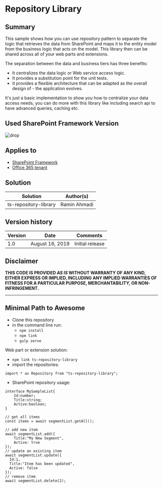 # Repository Library

## Summary
This sample shows how you can use repository pattern to separate the logic that retrieves the data from SharePoint and maps it to the entity model from the business logic that acts on the model. This library then can be shared across all of your web parts and extensions.

The separation between the data and business tiers has three benefits:

* It centralizes the data logic or Web service access logic.
* It provides a substitution point for the unit tests.
* It provides a flexible architecture that can be adapted as the overall design of - the application evolves.

It's just a basic implementation to show you how to centralize your data access needs, you can do more with this library like including search api to have advanced queries, caching etc.

## Used SharePoint Framework Version 

![drop](https://img.shields.io/badge/version-1.9-green.svg)

## Applies to

* [SharePoint Framework](https://dev.office.com/sharepoint)
* [Office 365 tenant](https://dev.office.com/sharepoint/docs/spfx/set-up-your-development-environment)

## Solution

Solution|Author(s)
--------|---------
ts-repository-library | Ramin Ahmadi

## Version history

Version|Date|Comments
-------|----|--------
1.0|August 16, 2019|Initial release

## Disclaimer
**THIS CODE IS PROVIDED *AS IS* WITHOUT WARRANTY OF ANY KIND, EITHER EXPRESS OR IMPLIED, INCLUDING ANY IMPLIED WARRANTIES OF FITNESS FOR A PARTICULAR PURPOSE, MERCHANTABILITY, OR NON-INFRINGEMENT.**

---

## Minimal Path to Awesome

- Clone this repository
- in the command line run:
  - `npm install`
  - `npm link`
  - `gulp serve`

Web part or extension solution:
- `npm link ts-repository-library`
- import the repositories:
```
import * as Repository from "ts-repository-library";
```
- SharePoint repository usage:
```
interface MySampleList{
    Id:number;
    Title:string;
    Active:boolean;
}

// get all items
const items = await segmentList.getAll();

// add new item
await segmentList.add({
    Title:"My New Segment",
    Active: true
});
// update an existing item
await segmentList.update({
  Id:1,
  Title:"Item has been updated",
  Active: false
});
// remove item
await segmentList.delete(2);

```